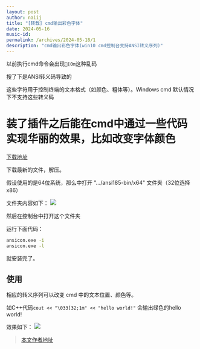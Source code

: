 ```yaml
---
layout: post
author: naiij
title: "[转载] cmd输出彩色字体"
date: 2024-05-16
music-id: 
permalink: /archives/2024-05-18/1
description: "cmd输出彩色字体(win10 cmd控制台支持ANSI转义序列)"
---
```


以前执行cmd命令会出现`[0m`这种乱码

搜了下是ANSI转义码导致的 

这些字符用于控制终端的文本格式（如颜色、粗体等）。Windows cmd 默认情况下不支持这些转义码



# 装了插件之后能在cmd中通过一些代码实现华丽的效果，比如改变字体颜色

[下载地址](https://github.com/adoxa/ansicon/releases)

下载最新的文件，解压。

假设使用的是64位系统，那么中打开 ".../ansi185-bin/x64" 文件夹（32位选择x86）

文件夹内容如下：
![](https://gitee.com/naiij/blogs_pictures/raw/master/cnblogs/ansicon/p1.png)

然后在控制台中打开这个文件夹

运行下面代码：
```cmd
ansicon.exe -i
ansicon.exe -l
```
就安装完了。

## 使用
相应的转义序列可以改变 cmd 中的文本位置、颜色等。

如C++代码`cout << "\033[32;1m" << "hello world!"` 会输出绿色的hello world!

效果如下：
![](https://gitee.com/naiij/blogs_pictures/raw/master/cnblogs/ansicon/p2.png)

> [本文作者地址](https://www.cnblogs.com/naiij/p/9772584.html)
